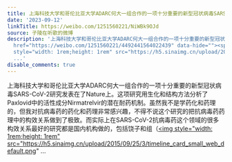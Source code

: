 ```yaml
---
title: 上海科技大学和哥伦比亚大学ADARC何大一组合作的一项十分重要的新型冠状病毒SARS-CoV-2研究发表在了Nature上。这项研究用生化和结构方法分析了Paxlovid中的活性...
date: '2023-09-12'
linkTitle: https://weibo.com/1251560221/NiWBk9OJd
source: 子陵在听歌的微博
description: '上海科技大学和哥伦比亚大学ADARC何大一组合作的一项十分重要的新型冠状病毒SARS-CoV-2研究发表在了Nature上。这项研究用生化和结构方法分析了Paxlovid中的活性成分Nirmatrelvir的潜在耐药机制。虽然我不是学药化和药理的，但我对抗病毒药的药化和药理非常感兴趣，不得不说这个研究的把抗病毒药药理中的构效关系做到了极致。而实际上在SARS-CoV-2抗病毒药这个领域的很多构效关系最好的研究都是国内机构做的，包括饶子和组（<a
  href="https://weibo.com/1251560221/4492441564022439" data-hide=""><span class="url-icon"><img
  style="width: 1rem;height: 1rem" src="https://h5.sinaimg.cn/upload/2015/09/25/3/timeline_card_small_web_default.png"
  ...'
disable_comments: true
---
```

上海科技大学和哥伦比亚大学ADARC何大一组合作的一项十分重要的新型冠状病毒SARS-CoV-2研究发表在了Nature上。这项研究用生化和结构方法分析了Paxlovid中的活性成分Nirmatrelvir的潜在耐药机制。虽然我不是学药化和药理的，但我对抗病毒药的药化和药理非常感兴趣，不得不说这个研究的把抗病毒药药理中的构效关系做到了极致。而实际上在SARS-CoV-2抗病毒药这个领域的很多构效关系最好的研究都是国内机构做的，包括饶子和组（<a href="https://weibo.com/1251560221/4492441564022439" data-hide=""><span class="url-icon"><img style="width: 1rem;height: 1rem" src="https://h5.sinaimg.cn/upload/2015/09/25/3/timeline_card_small_web_default.png" ...